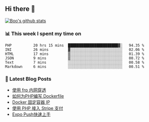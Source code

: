 ## Hi there 👋

[![Boo's github stats](https://github-readme-stats.vercel.app/api?username=0xAiKang)](https://github.com/anuraghazra/github-readme-stats)

<!-- [![Most Used Langs](https://github-readme-stats.vercel.app/api/top-langs/?username=0xAiKang)](https://github.com/anuraghazra/github-readme-stats) -->

### 📊 This week I spent my time on
<!--START_SECTION:waka-->

```text
PHP          20 hrs 15 mins  ███████████████████████▓░   94.35 %
INI          26 mins         ▓░░░░░░░░░░░░░░░░░░░░░░░░   02.06 %
HTML         17 mins         ▒░░░░░░░░░░░░░░░░░░░░░░░░   01.39 %
JSON         9 mins          ▒░░░░░░░░░░░░░░░░░░░░░░░░   00.72 %
Text         7 mins          ░░░░░░░░░░░░░░░░░░░░░░░░░   00.58 %
Markdown     6 mins          ░░░░░░░░░░░░░░░░░░░░░░░░░   00.51 %
```

<!--END_SECTION:waka-->

### 📕 Latest Blog Posts
<!-- BLOG-POST-LIST:START -->
- [使用 frp 内网穿透](https://www.0x2beace.com/use-the-frp-intranet-to-penetrate/)
- [如何为PHP编写 Dockerfile](https://www.0x2beace.com/how-to-write-dockerfile-for-php/)
- [Docker 固定容器 IP](https://www.0x2beace.com/docker-fixed-container-ip/)
- [使用 PHP 接入 Stripe 支付](https://www.0x2beace.com/Using-PHP-to-access-Stripe-payment/)
- [Expo Push快速上手](https://www.0x2beace.com/Expo-Push-to-get-started-quickly/)
<!-- BLOG-POST-LIST:END -->

